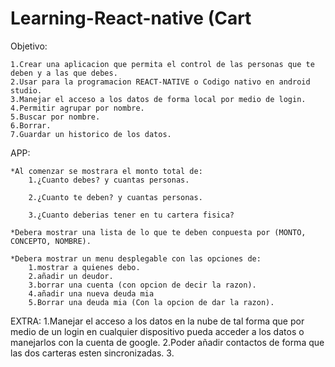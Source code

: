 # Learning-React-native (Cart
Objetivo:

	1.Crear una aplicacion que permita el control de las personas que te deben y a las que debes. 
	2.Usar para la programacion REACT-NATIVE o Codigo nativo en android studio.
	3.Manejar el acceso a los datos de forma local por medio de login.
	4.Permitir agrupar por nombre.
	5.Buscar por nombre.
	6.Borrar.
	7.Guardar un historico de los datos.

APP:

	*Al comenzar se mostrara el monto total de:
		1.¿Cuanto debes? y cuantas personas.

		2.¿Cuanto te deben? y cuantas personas.

		3.¿Cuanto deberias tener en tu cartera fisica?

	*Debera mostrar una lista de lo que te deben conpuesta por (MONTO, CONCEPTO, NOMBRE).

	*Debera mostrar un menu desplegable con las opciones de:
		1.mostrar a quienes debo.
		2.añadir un deudor.
		3.borrar una cuenta (con opcion de decir la razon).
		4.añadir una nueva deuda mia
		5.Borrar una deuda mia (Con la opcion de dar la razon).
	

EXTRA:
	1.Manejar el acceso a los datos en la nube de tal forma que por medio de un login en cualquier dispositivo pueda 		acceder a los datos o manejarlos con la cuenta de google.
	2.Poder añadir contactos de forma que las dos carteras esten sincronizadas.
	3.


